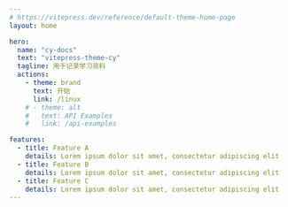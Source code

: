 ```yaml
---
# https://vitepress.dev/reference/default-theme-home-page
layout: home

hero:
  name: "cy-docs"
  text: "vitepress-theme-cy"
  tagline: 用于记录学习资料
  actions:
    - theme: brand
      text: 开始
      link: /linux
    # - theme: alt
    #   text: API Examples
    #   link: /api-examples

features:
  - title: Feature A
    details: Lorem ipsum dolor sit amet, consectetur adipiscing elit
  - title: Feature B
    details: Lorem ipsum dolor sit amet, consectetur adipiscing elit
  - title: Feature C
    details: Lorem ipsum dolor sit amet, consectetur adipiscing elit
---
```



